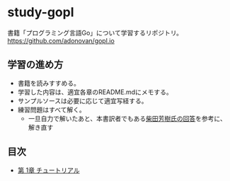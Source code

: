 # study-gopl
書籍「プログラミング言語Go」について学習するリポジトリ。 
https://github.com/adonovan/gopl.io

## 学習の進め方
- 書籍を読みすすめる。
- 学習した内容は、適宜各章のREADME.mdにメモする。
- サンプルソースは必要に応じて適宜写経する。
- 練習問題はすべて解く。
  - 一旦自力で解いたあと、本書訳者でもある[柴田芳樹氏の回答](https://github.com/YoshikiShibata/gpl)を参考に、解き直す

## 目次
- [第 1章 チュートリアル](https://github.com/nesheep5/study-gopl/blob/master/ch01/README.md)
